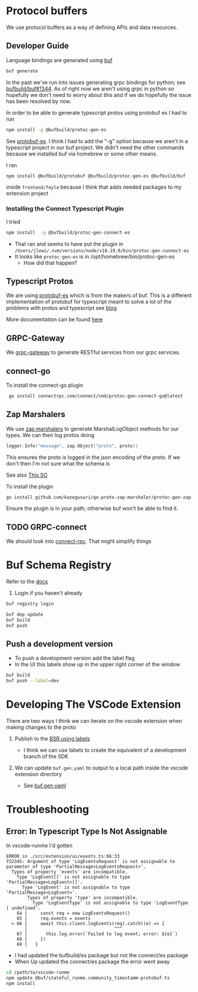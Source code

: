# Protocol buffers

We use protocol buffers as a way of defining APIs and data resources.

## Developer Guide

Language bindings are generated using [buf](https://buf.build/docs/introduction)

```sh {"id":"01J2H55T7BEVFCJV9A9QX55FTR"}
buf generate
```

In the past we've run into issues generating grpc bindings for python;
see [bufbuild/buf#1344](https://github.com/bufbuild/buf/issues/1344). As of right
now we aren't using grpc in python so hopefully we don't need to worry about this and
if we do hopefully the issue has been resolved by now.

In order to be able to generate typescript protos using protobuf es I had to run

```sh {"id":"01J2H55T7BEVFCJV9A9VN0YK7G"}
npm install -g @bufbuild/protoc-gen-es 
```

See [protobuf-es](https://github.com/bufbuild/protobuf-es). I think I had to add the "-g" option because we aren't
in a typescript project in our buf project. We didn't need the other commands because we installed buf via
homebrew or some other means.

I ran

```bash {"id":"01J2H55T7BEVFCJV9A9Y1VSEVA"}
npm install @bufbuild/protobuf @bufbuild/protoc-gen-es @bufbuild/buf
```

inside `frontend/foyle` because I think that adds needed packages to my extension project

### Installing the Connect Typescript Plugin

I tried

```bash {"id":"01J2H5K0PBVEZ8SJ5KBPET0M88"}
npm install  -g @bufbuild/protoc-gen-connect-es
```

* That ran and seems to have put the plugin in `/Users/jlewi/.nvm/versions/node/v18.19.0/bin/protoc-gen-connect-es`
* It looks like `protoc-gen-es` is in /opt/homebrew/bin/protoc-gen-es
   * How did that happen?

## Typescript Protos

We are using [protobuf-es](https://github.com/bufbuild/protobuf-es)  which is from the makers of buf.
This is a different implementation of protobuf  for typescript meant to solve a lot of the problems with protos
and typescript see [blog](https://buf.build/blog/protobuf-es-the-protocol-buffers-typescript-javascript-runtime-we-all-deserve).

More documentation can be found [here](https://github.com/bufbuild/protobuf-es/blob/main/docs/generated_code.md)

## GRPC-Gateway

We [grpc-gateway](https://grpc-ecosystem.github.io/grpc-gateway/) to generate RESTful services from our grpc services.

## connect-go

To install the connect-go plugin

```sh {"id":"01J2H55T7BEVFCJV9AA06C6GR5"}
 go install connectrpc.com/connect/cmd/protoc-gen-connect-go@latest
```

## Zap Marshalers

We use [zap marshalers](https://pkg.go.dev/go.uber.org/zap#hdr-JSON) to generate MarshalLogObject methods for our types.
We can then log protos doing

```go {"id":"01J2H55T7BEVFCJV9AA1SB6ACP"}
logger.Info("message", zap.Object("proto", proto))
```

This ensures the proto is logged in the json encoding of the proto. If we don't then I'm not sure what the schema is

See also [This SO](https://stackoverflow.com/questions/68411821/correctly-log-protobuf-messages-as-unescaped-json-with-zap-logger)

To install the plugin

```bash {"id":"01J2H55T7BEVFCJV9AA5QCWGPX"}
go install github.com/kazegusuri/go-proto-zap-marshaler/protoc-gen-zap-marshaler@latest
```

Ensure the plugin is in your path; otherwise buf won't be able to find it.

## TODO GRPC-connect

We should look into [connect-rpc](https://connectrpc.com/). That might simplify things

# Buf Schema Registry

Refer to the [docs](https://buf.build/docs/bsr/module/publish#module-and-repository-setup)

1. Login if you haven't already

```bash {"id":"01J463MR2W87MNYGHKV6XANBM7"}
buf registry login
```

```bash {"id":"01J464214VYQ224BYDJZEQFAGQ"}
buf dep update
buf build
buf push

```

## Push a development version

* To push a development version add the label flag
* In the UI this labels show up in the upper right corner of the window

```bash {"id":"01J6CP47NS6RA0MXEME8CX5AFV"}
buf build
buf push --label=dev
```

# Developing The VSCode Extension

There are two ways I think we can iterate on the vscode extension when making changes to the proto

1. Publish to the [BSR using labels](https://buf.build/docs/bsr/module/publish#pushing-from-a-local-workspace)

   * I think we can use labels to create the equivalent of a development branch of the SDK

2. We can update `buf.gen.yaml` to output to a local path inside the vscode extension directory

   * See [buf.gen.yaml](https://github.com/jlewi/foyle/blob/9663fb81a36ab63876c33873cf4726dc8ef80092/protos/buf.gen.yaml#L28)

# Troubleshooting

## Error: In Typescript Type Is Not Assignable

In vscode-runme I'd gotten

```
ERROR in ./src/extension/ai/events.ts:66:33
TS2345: Argument of type 'LogEventsRequest' is not assignable to parameter of type 'PartialMessage<LogEventsRequest>'.
  Types of property 'events' are incompatible.
    Type 'LogEvent[]' is not assignable to type 'PartialMessage<LogEvent>[]'.
      Type 'LogEvent' is not assignable to type 'PartialMessage<LogEvent>'.
        Types of property 'type' are incompatible.
          Type 'LogEventType' is not assignable to type 'LogEventType | undefined'.
    64 |     const req = new LogEventsRequest()
    65 |     req.events = events
  > 66 |     await this.client.logEvents(req).catch((e) => {
       |                                 ^^^
    67 |       this.log.error(`Failed to log event; error: ${e}`)
    68 |     })
    69 |   }

```

* I had updated the bufbuild/es package but not the connect/es package 
* When Up updated the connect/es package the error went away

```bash {"id":"01J6CQT3CYQ76FRD1GX258JAW2"}
cd /path/to/vscode-runme
npm update @buf/stateful_runme.community_timostamm-protobuf-ts
npm install
```